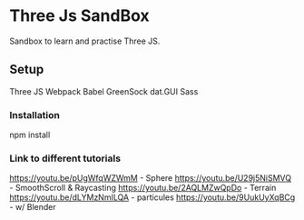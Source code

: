 # Three Js SandBox

Sandbox to learn and practise Three JS.

## Setup

Three JS
Webpack
Babel
GreenSock
dat.GUI
Sass

### Installation

npm install

### Link to different tutorials
https://youtu.be/pUgWfqWZWmM - Sphere
https://youtu.be/U29j5NiSMVQ - SmoothScroll & Raycasting
https://youtu.be/2AQLMZwQpDo - Terrain
https://youtu.be/dLYMzNmILQA - particules
https://youtu.be/9UukUyXqBCg - w/ Blender
